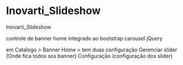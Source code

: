 Inovarti_Slideshow
==================

Inovarti_Slideshow

controle de banner home integrado ao bootstrap carousel jQuery

em Catalogo > Banner Home >
tem duas configuração
    Gerenciar slider (Onde fica todos sos banner)
    Configuração (configuração dos slider)
